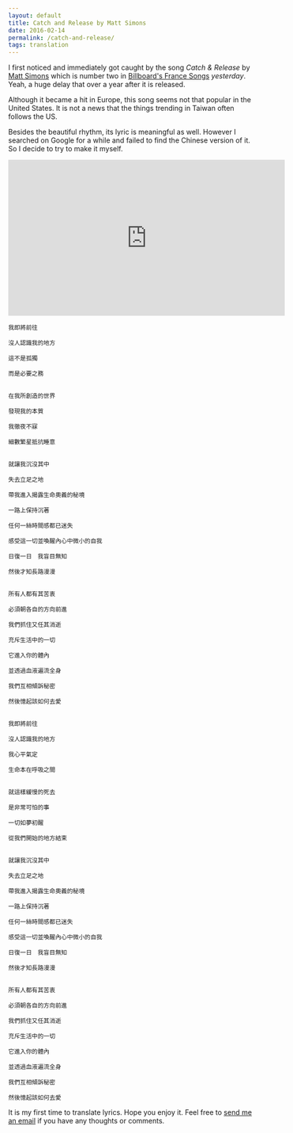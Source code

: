 ```yaml
---
layout: default
title: Catch and Release by Matt Simons
date: 2016-02-14
permalink: /catch-and-release/
tags: translation
---
```


I first noticed and immediately got caught by the song *Catch & Release* by [Matt Simons](http://mattsimonsmusic.com/) which is number two in [Billboard's France Songs](http://www.billboard.com/charts/france-songs) *yesterday*. Yeah, a huge delay that over a year after it is released.

Although it became a hit in Europe, this song seems not that popular in the United States. It is not a news that the things trending in Taiwan often follows the US.

Besides the beautiful rhythm, its lyric is meaningful as well. However I searched on Google for a while and failed to find the Chinese version of it. So I decide to try to make it myself.

<iframe width="560" height="315" src="https://www.youtube.com/embed/Rip0bX2qrIs" frameborder="0" allowfullscreen></iframe>

    我即將前往

    沒人認識我的地方

    這不是孤獨

    而是必要之務


    在我所創造的世界

    發現我的本質

    我徹夜不寐

    細數繁星抵抗睡意


    就讓我沉沒其中

    失去立足之地

    帶我進入揭露生命奧義的秘境

    一路上保持沉著

    任何一絲時間感都已迷失

    感受這一切並喚醒內心中微小的自我

    日復一日　我盲目無知

    然後才知長路漫漫


    所有人都有其苦衷

    必須朝各自的方向前進

    我們抓住又任其消逝

    充斥生活中的一切

    它進入你的體內

    並透過血液遍流全身

    我們互相傾訴秘密

    然後憶起該如何去愛


    我即將前往

    沒人認識我的地方

    我心平氣定

    生命本在呼吸之間


    就這樣緩慢的死去

    是非常可怕的事

    一切如夢初醒

    從我們開始的地方結束


    就讓我沉沒其中

    失去立足之地

    帶我進入揭露生命奧義的秘境

    一路上保持沉著

    任何一絲時間感都已迷失

    感受這一切並喚醒內心中微小的自我

    日復一日　我盲目無知

    然後才知長路漫漫


    所有人都有其苦衷

    必須朝各自的方向前進

    我們抓住又任其消逝

    充斥生活中的一切

    它進入你的體內

    並透過血液遍流全身

    我們互相傾訴秘密

    然後憶起該如何去愛


It is my first time to translate lyrics. Hope you enjoy it. Feel free to [send me an email](mailto:yuchunlo@gmail.com) if you have any thoughts or comments.
